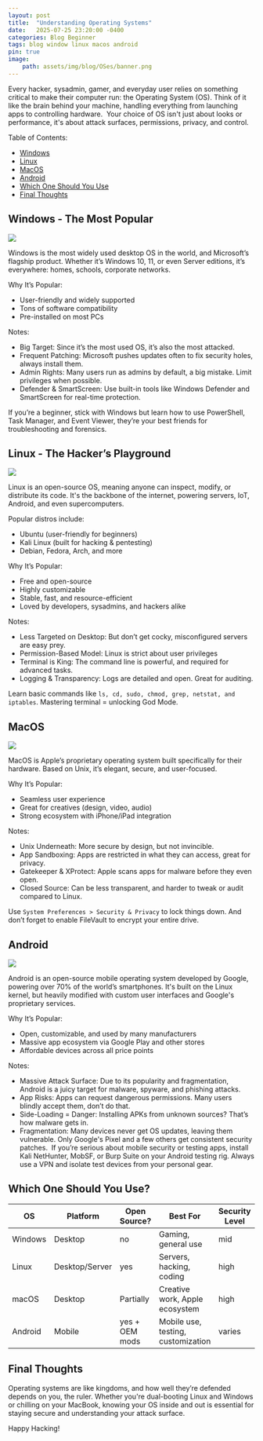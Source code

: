 ```yaml
---
layout: post
title:  "Understanding Operating Systems"
date:   2025-07-25 23:20:00 -0400
categories: Blog Beginner
tags: blog window linux macos android 
pin: true
image:
    path: assets/img/blog/OSes/banner.png
---
```


Every hacker, sysadmin, gamer, and everyday user relies on something critical to make their computer run: the Operating System (OS). Think of it like the brain behind your machine, handling everything from launching apps to controlling hardware.
 Your choice of OS isn't just about looks or performance, it's about attack surfaces, permissions, privacy, and control.

Table of Contents:
* [Windows](#windows---the-most-popular)
* [Linux](#linux---the-hackers-playground)
* [MacOS](#macos)
* [Android](#android)
* [Which One Should You Use](#which-one-should-you-use)
* [Final Thoughts](#final-thoughts)

## Windows - The Most Popular

![](assets/img/blog/OSes/1.jpg)

Windows is the most widely used desktop OS in the world, and Microsoft’s flagship product. Whether it’s Windows 10, 11, or even Server editions, it’s everywhere: homes, schools, corporate networks.

Why It’s Popular:
* User-friendly and widely supported
* Tons of software compatibility
* Pre-installed on most PCs

Notes:
* Big Target: Since it’s the most used OS, it’s also the most attacked.
* Frequent Patching: Microsoft pushes updates often to fix security holes, always install them.
* Admin Rights: Many users run as admins by default, a big mistake. Limit privileges when possible.
* Defender & SmartScreen: Use built-in tools like Windows Defender and SmartScreen for real-time protection.

If you’re a beginner, stick with Windows but learn how to use PowerShell, Task Manager, and Event Viewer, they’re your best friends for troubleshooting and forensics.

## Linux - The Hacker’s Playground

![](assets/img/blog/OSes/2.jpg)

Linux is an open-source OS, meaning anyone can inspect, modify, or distribute its code. It's the backbone of the internet, powering servers, IoT, Android, and even supercomputers.

Popular distros include:
* Ubuntu (user-friendly for beginners)
* Kali Linux (built for hacking & pentesting)
* Debian, Fedora, Arch, and more

Why It’s Popular:
* Free and open-source
* Highly customizable
* Stable, fast, and resource-efficient
* Loved by developers, sysadmins, and hackers alike

Notes:
* Less Targeted on Desktop: But don’t get cocky, misconfigured servers are easy prey.
* Permission-Based Model: Linux is strict about user privileges
* Terminal is King: The command line is powerful, and required for advanced tasks.
* Logging & Transparency: Logs are detailed and open. Great for auditing.

Learn basic commands like `ls, cd, sudo, chmod, grep, netstat, and iptables`. Mastering terminal = unlocking God Mode.

## MacOS

![](assets/img/blog/OSes/3.jpg)

MacOS is Apple’s proprietary operating system built specifically for their hardware. Based on Unix, it’s elegant, secure, and user-focused.

Why It’s Popular:
* Seamless user experience
* Great for creatives (design, video, audio)
* Strong ecosystem with iPhone/iPad integration

Notes:
* Unix Underneath: More secure by design, but not invincible.
* App Sandboxing: Apps are restricted in what they can access, great for privacy.
* Gatekeeper & XProtect: Apple scans apps for malware before they even open.
* Closed Source: Can be less transparent, and harder to tweak or audit compared to Linux.

Use `System Preferences > Security & Privacy` to lock things down. And don’t forget to enable FileVault to encrypt your entire drive.

## Android 

![](assets/img/blog/OSes/4.png)

Android is an open-source mobile operating system developed by Google, powering over 70% of the world’s smartphones. It's built on the Linux kernel, but heavily modified with custom user interfaces and Google's proprietary services.

Why It’s Popular:
* Open, customizable, and used by many manufacturers
* Massive app ecosystem via Google Play and other stores
* Affordable devices across all price points

Notes:
* Massive Attack Surface: Due to its popularity and fragmentation, Android is a juicy target for malware, spyware, and phishing attacks.
* App Risks: Apps can request dangerous permissions. Many users blindly accept them, don’t do that.
* Side-Loading = Danger: Installing APKs from unknown sources? That’s how malware gets in.
* Fragmentation: Many devices never get OS updates, leaving them vulnerable. Only Google's Pixel and a few others get consistent security patches.
 If you’re serious about mobile security or testing apps, install Kali NetHunter, MobSF, or Burp Suite on your Android testing rig. Always use a VPN and isolate test devices from your personal gear.

## Which One Should You Use?

| OS      | Platform       | Open Source? | Best For                           | Security Level |
| ------- | -------------- | ------------ | ---------------------------------- | -------------- |
| Windows | Desktop        | no            | Gaming, general use                | mid     |
| Linux   | Desktop/Server | yes            | Servers, hacking, coding           | high  |
| macOS   | Desktop        | Partially    | Creative work, Apple ecosystem     | high  |
| Android | Mobile         | yes + OEM mods | Mobile use, testing, customization | varies  |

## Final Thoughts
Operating systems are like kingdoms, and how well they’re defended depends on you, the ruler. Whether you're dual-booting Linux and Windows or chilling on your MacBook, knowing your OS inside and out is essential for staying secure and understanding your attack surface.

Happy Hacking!
